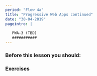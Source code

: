 ```yaml
---
period: "Flow 4a"
title: "Progressive Web Apps continued"
date: "30-04-2019"
pageintro: | 
   
   PWA-3 (TBD)
   ###########
---
```


### Before this lesson you should:
<!--readings_begin-->

<!--readings_end-->

### Exercises
<!--exercises_begin-->

<!--exercises_end-->